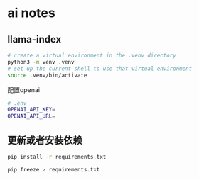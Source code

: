 # ai notes

## llama-index

```bash
# create a virtual environment in the .venv directory
python3 -m venv .venv
# set up the current shell to use that virtual environment
source .venv/bin/activate

```

配置openai

```bash
# .env
OPENAI_API_KEY=
OPENAI_API_URL=
```

## 更新或者安装依赖

```bash
pip install -r requirements.txt

pip freeze > requirements.txt
```
